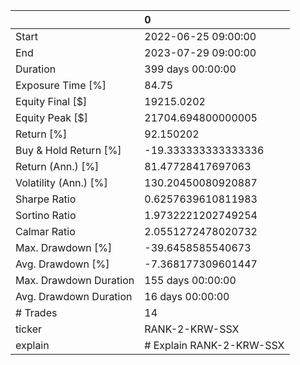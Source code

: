 |                        | 0                        |
|:-----------------------|:-------------------------|
| Start                  | 2022-06-25 09:00:00      |
| End                    | 2023-07-29 09:00:00      |
| Duration               | 399 days 00:00:00        |
| Exposure Time [%]      | 84.75                    |
| Equity Final [$]       | 19215.0202               |
| Equity Peak [$]        | 21704.694800000005       |
| Return [%]             | 92.150202                |
| Buy & Hold Return [%]  | -19.333333333333336      |
| Return (Ann.) [%]      | 81.47728417697063        |
| Volatility (Ann.) [%]  | 130.20450080920887       |
| Sharpe Ratio           | 0.6257639610811983       |
| Sortino Ratio          | 1.9732221202749254       |
| Calmar Ratio           | 2.0551272478020732       |
| Max. Drawdown [%]      | -39.6458585540673        |
| Avg. Drawdown [%]      | -7.368177309601447       |
| Max. Drawdown Duration | 155 days 00:00:00        |
| Avg. Drawdown Duration | 16 days 00:00:00         |
| # Trades               | 14                       |
| ticker                 | RANK-2-KRW-SSX           |
| explain                | # Explain RANK-2-KRW-SSX |